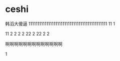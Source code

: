 # ceshi

韩滔大傻逼
11111111111111111111111111111111111111111111
11
1

11
2
2
2
2
22
2
22
2
2


啊啊啊啊啊啊啊啊啊啊啊啊啊







1









